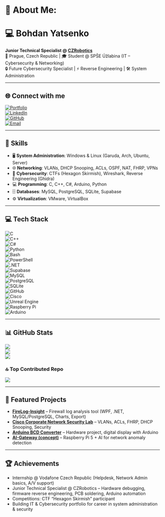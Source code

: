 # 💫 About Me:
# 💻 Bohdan Yatsenko  
**Junior Technical Specialist @ [CZRobotics](https://czrobotics.cz)**  
📍 Prague, Czech Republic | 🎓 Student @ SPŠE Úžlabina (IT – Cybersecurity & Networking)  
🔒 Future Cybersecurity Specialist | ⚡ Reverse Engineering | 🛠️ System Administration  

---

## 🌐 Connect with me
[![Portfolio](https://img.shields.io/badge/🌍_Portfolio-bohdan.admstore.cz-blue)](https://bohdan.admstore.cz)  
[![LinkedIn](https://img.shields.io/badge/-LinkedIn-0A66C2?logo=linkedin&logoColor=white)](https://linkedin.com/in/bohdan-yatsenko-880a4831b)  
[![GitHub](https://img.shields.io/badge/-GitHub-181717?logo=github&logoColor=white)](https://github.com/Rincodev)  
[![Email](https://img.shields.io/badge/-Email-D14836?logo=gmail&logoColor=white)](mailto:jacenbo1226@gmail.com)  

---

## 🚀 Skills
- 🖥️ **System Administration**: Windows & Linux (Garuda, Arch, Ubuntu, Server)  
- 🌐 **Networking**: VLANs, DHCP Snooping, ACLs, OSPF, NAT, FHRP, VPNs  
- 🔐 **Cybersecurity**: CTFs (Hexagon Skirmish), Wireshark, Reverse Engineering (Ghidra)  
- 💻 **Programming**: C, C++, C#, Arduino, Python  
- 🗄️ **Databases**: MySQL, PostgreSQL, SQLite, Supabase  
- ⚙️ **Virtualization**: VMware, VirtualBox  

---

## 💻 Tech Stack
![C](https://img.shields.io/badge/c-%2300599C.svg?style=for-the-badge&logo=c&logoColor=white)  
![C++](https://img.shields.io/badge/c++-%2300599C.svg?style=for-the-badge&logo=c%2B%2B&logoColor=white)  
![C#](https://img.shields.io/badge/c%23-%23239120.svg?style=for-the-badge&logo=csharp&logoColor=white)  
![Python](https://img.shields.io/badge/python-3670A0?style=for-the-badge&logo=python&logoColor=ffdd54)  
![Bash](https://img.shields.io/badge/bash-%23121011.svg?style=for-the-badge&logo=gnu-bash&logoColor=white)  
![PowerShell](https://img.shields.io/badge/PowerShell-%235391FE.svg?style=for-the-badge&logo=powershell&logoColor=white)  
![.NET](https://img.shields.io/badge/.NET-5C2D91?style=for-the-badge&logo=.net&logoColor=white)  
![Supabase](https://img.shields.io/badge/Supabase-3ECF8E?style=for-the-badge&logo=supabase&logoColor=white)  
![MySQL](https://img.shields.io/badge/mysql-4479A1.svg?style=for-the-badge&logo=mysql&logoColor=white)  
![PostgreSQL](https://img.shields.io/badge/postgres-%23316192.svg?style=for-the-badge&logo=postgresql&logoColor=white)  
![SQLite](https://img.shields.io/badge/sqlite-%2307405e.svg?style=for-the-badge&logo=sqlite&logoColor=white)  
![GitHub](https://img.shields.io/badge/github-%23121011.svg?style=for-the-badge&logo=github&logoColor=white)  
![Cisco](https://img.shields.io/badge/cisco-%23049fd9.svg?style=for-the-badge&logo=cisco&logoColor=black)  
![Unreal Engine](https://img.shields.io/badge/unrealengine-%23313131.svg?style=for-the-badge&logo=unrealengine&logoColor=white)  
![Raspberry Pi](https://img.shields.io/badge/-Raspberry_Pi-C51A4A?style=for-the-badge&logo=Raspberry-Pi)  
![Arduino](https://img.shields.io/badge/-Arduino-00979D?style=for-the-badge&logo=Arduino&logoColor=white)  

---

## 📊 GitHub Stats
![](https://github-readme-stats.vercel.app/api?username=Rincodev&theme=nightowl&show_icons=true)  
![](https://nirzak-streak-stats.vercel.app/?user=Rincodev&theme=nightowl)  
![](https://github-readme-stats.vercel.app/api/top-langs/?username=Rincodev&layout=compact&theme=nightowl)  

### 🔝 Top Contributed Repo
![](https://github-contributor-stats.vercel.app/api?username=Rincodev&limit=5&theme=nightowl&combine_all_yearly_contributions=true)  

---

## 📌 Featured Projects
- [**FireLog-Insight**](https://github.com/Rincodev/Firelog-Insight) – Firewall log analysis tool (WPF, .NET, MySQL/PostgreSQL, Charts, Export)  
- [**Cisco Corporate Network Security Lab**](https://bohdan.admstore.cz/projects/cisco_network) – VLANs, ACLs, FHRP, DHCP Snooping, Security  
- [**Arduino BCD Converter**](https://bohdan.admstore.cz/projects/arduino_bcd) – Hardware project, digital display with Arduino  
- [**AI-Gateway (concept)**](https://bohdan.admstore.cz/projects/ai_gateway) – Raspberry Pi 5 + AI for network anomaly detection  

---

## 🏆 Achievements
- Internship @ Vodafone Czech Republic (Helpdesk, Network Admin basics, A/V support)  
- Junior Technical Specialist @ CZRobotics – Hardware debugging, firmware reverse engineering, PCB soldering, Arduino automation  
- Competitions: CTF “Hexagon Skirmish” participant  
- Building IT & Cybersecurity portfolio for career in system administration & security  
